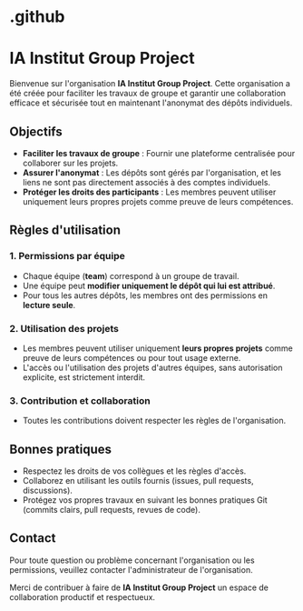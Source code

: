 # .github

# IA Institut Group Project

Bienvenue sur l'organisation **IA Institut Group Project**. Cette organisation a été créée pour faciliter les travaux de groupe et garantir une collaboration efficace et sécurisée tout en maintenant l'anonymat des dépôts individuels.

## Objectifs
- **Faciliter les travaux de groupe** : Fournir une plateforme centralisée pour collaborer sur les projets.
- **Assurer l'anonymat** : Les dépôts sont gérés par l'organisation, et les liens ne sont pas directement associés à des comptes individuels.
- **Protéger les droits des participants** : Les membres peuvent utiliser uniquement leurs propres projets comme preuve de leurs compétences.

## Règles d'utilisation

### 1. Permissions par équipe
- Chaque équipe (**team**) correspond à un groupe de travail.
- Une équipe peut **modifier uniquement le dépôt qui lui est attribué**.
- Pour tous les autres dépôts, les membres ont des permissions en **lecture seule**.

### 2. Utilisation des projets
- Les membres peuvent utiliser uniquement **leurs propres projets** comme preuve de leurs compétences ou pour tout usage externe.
- L'accès ou l'utilisation des projets d'autres équipes, sans autorisation explicite, est strictement interdit.

### 3. Contribution et collaboration
- Toutes les contributions doivent respecter les règles de l'organisation.

## Bonnes pratiques
- Respectez les droits de vos collègues et les règles d'accès.
- Collaborez en utilisant les outils fournis (issues, pull requests, discussions).
- Protégez vos propres travaux en suivant les bonnes pratiques Git (commits clairs, pull requests, revues de code).

## Contact
Pour toute question ou problème concernant l'organisation ou les permissions, veuillez contacter l'administrateur de l'organisation.

Merci de contribuer à faire de **IA Institut Group Project** un espace de collaboration productif et respectueux.

